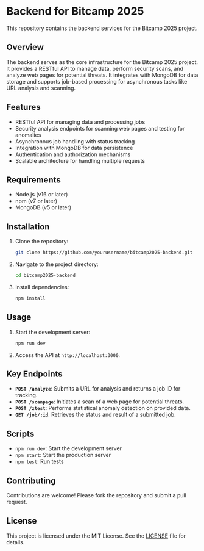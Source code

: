 # Backend for Bitcamp 2025

This repository contains the backend services for the Bitcamp 2025 project.

## Overview

The backend serves as the core infrastructure for the Bitcamp 2025 project. It provides a RESTful API to manage data, perform security scans, and analyze web pages for potential threats. It integrates with MongoDB for data storage and supports job-based processing for asynchronous tasks like URL analysis and scanning.

## Features

- RESTful API for managing data and processing jobs
- Security analysis endpoints for scanning web pages and testing for anomalies
- Asynchronous job handling with status tracking
- Integration with MongoDB for data persistence
- Authentication and authorization mechanisms
- Scalable architecture for handling multiple requests

## Requirements

- Node.js (v16 or later)
- npm (v7 or later)
- MongoDB (v5 or later)

## Installation

1. Clone the repository:
    ```bash
    git clone https://github.com/yourusername/bitcamp2025-backend.git
    ```
2. Navigate to the project directory:
    ```bash
    cd bitcamp2025-backend
    ```
3. Install dependencies:
    ```bash
    npm install
    ```

## Usage

1. Start the development server:
    ```bash
    npm run dev
    ```
2. Access the API at `http://localhost:3000`.

## Key Endpoints

- **`POST /analyze`**: Submits a URL for analysis and returns a job ID for tracking.
- **`POST /scanpage`**: Initiates a scan of a web page for potential threats.
- **`POST /ztest`**: Performs statistical anomaly detection on provided data.
- **`GET /job/:id`**: Retrieves the status and result of a submitted job.

## Scripts

- `npm run dev`: Start the development server
- `npm start`: Start the production server
- `npm test`: Run tests

## Contributing

Contributions are welcome! Please fork the repository and submit a pull request.

## License

This project is licensed under the MIT License. See the [LICENSE](LICENSE) file for details.